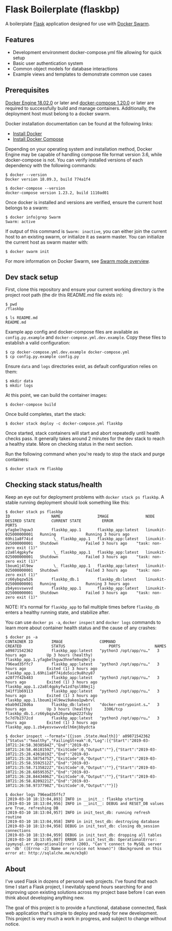 # Flask Boilerplate (flaskbp)

A boilerplate [Flask](http://flask.pocoo.org/) application designed for use with [Docker Swarm](https://docs.docker.com/engine/swarm/).

## Features

* Development environment docker-compose.yml file allowing for quick setup
* Basic user authentication system
* Common object models for database interactions
* Example views and templates to demonstrate common use cases

## Prerequisites

[Docker Engine 18.02.0](https://github.com/docker/docker-ce/releases/tag/v18.02.0-ce-rc1) or later and [docker-compose 1.20.0](https://github.com/docker/compose/releases/tag/1.20.0-rc1) or later are required to successfully build and manage containers. Additionally, the deployment host must belong to a docker swarm.

Docker installation documentation can be found at the following links:
* [Install Docker](https://docs.docker.com/install/)
* [Install Docker Compose](https://docs.docker.com/compose/install/)

Depending on your operating system and installation method, Docker Engine may be capable of handling compose file format version 3.6, while docker-compose is not. You can verify installed versions of each dependency with the following commands:

```
$ docker --version
Docker version 18.09.3, build 774a1f4

$ docker-compose --version
docker-compose version 1.23.2, build 1110ad01
```

Once docker is installed and versions are verified, ensure the current host belongs to a swarm:

```
$ docker info|grep Swarm
Swarm: active
```

If output of this command is `Swarm: inactive`, you can either join the current host to an existing swarm, or initialize it as swarm master. You can initialize the current host as swarm master with:
```
$ docker swarm init
```

For more information on Docker Swarm, see [Swarm mode overview](https://docs.docker.com/engine/swarm/).

## Dev stack setup

First, clone this repository and ensure your current working directory is the project root path (the dir this README.md file exists in):

```
$ pwd
/flaskbp

$ ls README.md
README.md
```

Example app config and docker-compose files are available as `config.py.example` and `docker-compose.yml.dev.example`. Copy these files to establish a valid configuration:

```
$ cp docker-compose.yml.dev.example docker-compose.yml
$ cp config.py.example config.py
```

Ensure `data` and `logs` directories exist, as default configuration relies on them:

```
$ mkdir data
$ mkdir logs
```

At this point, we can build the container images:

```
$ docker-compose build
```

Once build completes, start the stack:

```
$ docker stack deploy -c docker-compose.yml flaskbp
```

Once started, stack containers will start and abort repeatedly until health checks pass. It generally takes around 2 minutes for the dev stack to reach a healthy state. More on checking status in the next section.

Run the following command when you're ready to stop the stack and purge containers:

```
$ docker stack rm flaskbp
```

## Checking stack status/health

Keep an eye out for deployment problems with `docker stack ps flaskbp`. A stable running deployment should look something like this:

```
$ docker stack ps flaskbp
ID                  NAME                IMAGE                NODE                    DESIRED STATE       CURRENT STATE         ERROR                       PORTS
yfagbelhguw3        flaskbp_app.1       flaskbp_app:latest   linuxkit-025000000001   Running             Running 3 hours ago
69hi1a8f74id         \_ flaskbp_app.1   flaskbp_app:latest   linuxkit-025000000001   Shutdown            Failed 3 hours ago    "task: non-zero exit (1)"
z2a8l4gpkyfw         \_ flaskbp_app.1   flaskbp_app:latest   linuxkit-025000000001   Shutdown            Failed 3 hours ago    "task: non-zero exit (1)"
lboum1j4l9ew         \_ flaskbp_app.1   flaskbp_app:latest   linuxkit-025000000001   Shutdown            Failed 3 hours ago    "task: non-zero exit (1)"
rz66ybqzw526        flaskbp_db.1        flaskbp_db:latest    linuxkit-025000000001   Running             Running 3 hours ago
zb4yesvswvvd        flaskbp_app.1       flaskbp_app:latest   linuxkit-025000000001   Shutdown            Failed 3 hours ago    "task: non-zero exit (1)"
```

NOTE: It's normal for `flaskbp_app` to fail multiple times before `flaskbp_db` enters a healthy running state, and stabilize after.

You can use `docker ps -a`, `docker inspect` and `docker logs` commands to learn more about container health status and the cause of any crashes:

```
$ docker ps -a
CONTAINER ID        IMAGE                COMMAND                  CREATED             STATUS                   PORTS               NAMES
a09871542362        flaskbp_app:latest   "python3 /opt/app/ru…"   3 hours ago         Up 3 hours (healthy)                         flaskbp_app.1.yfagbelhguw3hnefm9xq9eljo
796ead35ffc7        flaskbp_app:latest   "python3 /opt/app/ru…"   3 hours ago         Exited (1) 3 hours ago                       flaskbp_app.1.69hi1a8f74ido5oic9u8hzy87
a28f7f42b483        flaskbp_app:latest   "python3 /opt/app/ru…"   3 hours ago         Exited (1) 3 hours ago                       flaskbp_app.1.z2a8l4gpkyfw1zd7qsl88mj1j
341ff1b69113        flaskbp_app:latest   "python3 /opt/app/ru…"   3 hours ago         Exited (1) 3 hours ago                       flaskbp_app.1.lboum1j4l9ewi9akeo1pwbrvl
ebab9d128d6a        flaskbp_db:latest    "docker-entrypoint.s…"   3 hours ago         Up 3 hours (healthy)     3306/tcp            flaskbp_db.1.rz66ybqzw526yewbqm222fsby
5c7d7b2372cd        flaskbp_app:latest   "python3 /opt/app/ru…"   3 hours ago         Exited (1) 3 hours ago                       flaskbp_app.1.zb4yesvswvvdzlh6mjbbydcta

$ docker inspect --format='{{json .State.Health}}' a09871542362
{"Status":"healthy","FailingStreak":0,"Log":[{"Start":"2019-03-10T21:24:58.3038584Z","End":"2019-03-10T21:24:58.4610159Z","ExitCode":0,"Output":""},{"Start":"2019-03-10T21:25:28.4361019Z","End":"2019-03-10T21:25:28.5875475Z","ExitCode":0,"Output":""},{"Start":"2019-03-10T21:25:58.5592512Z","End":"2019-03-10T21:25:58.7135822Z","ExitCode":0,"Output":""},{"Start":"2019-03-10T21:26:28.6859535Z","End":"2019-03-10T21:26:28.8443406Z","ExitCode":0,"Output":""},{"Start":"2019-03-10T21:26:58.8209221Z","End":"2019-03-10T21:26:58.9737798Z","ExitCode":0,"Output":""}]}

$ docker logs 796ead35ffc7
[2019-03-10 18:13:04,893] INFO in __init__: flaskbp starting
[2019-03-10 18:13:04,956] INFO in __init__: DEBUG and RESET_DB values are True, refreshing DB
[2019-03-10 18:13:04,957] INFO in init_test_db: running refresh routine
[2019-03-10 18:13:04,958] INFO in init_test_db: destroying database
[2019-03-10 18:13:04,958] DEBUG in init_test_db: closing db_session connections
[2019-03-10 18:13:04,959] DEBUG in init_test_db: dropping all tables
[2019-03-10 18:13:05,007] ERROR in init_test_db: OperationalError: (pymysql.err.OperationalError) (2003, "Can't connect to MySQL server on 'db' ([Errno -2] Name or service not known)") (Background on this error at: http://sqlalche.me/e/e3q8)
```

## About

I've used Flask in dozens of personal web projects. I've found that each time I start a Flask project, I inevitably spend hours searching for and improving upon existing solutions across my project base before I can even think about developing anything new.

The goal of this project is to provide a functional, database connected, flask web application that's simple to deploy and ready for new development. This project is very much a work in progress, and subject to change without notice.
